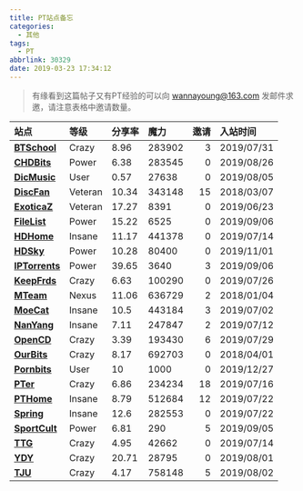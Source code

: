```yaml
---
title: PT站点备忘
categories:
  - 其他
tags:
  - PT
abbrlink: 30329
date: 2019-03-23 17:34:12
---
```


> 有缘看到这篇帖子又有PT经验的可以向 wannayoung@163.com 发邮件求邀，请注意表格中邀请数量。

| **站点**                                  | 等级    | 分享率 | 魔力   | 邀请 | 入站时间   |
| :---------------------------------------- | :------ | :----- | :----- | ---: | :--------- |
| **[BTSchool](https://pt.btschool.club/)** | Crazy   | 8.96   | 283902 |    3 | 2019/07/31 |
| **[CHDBits](https://chdbits.co/)**        | Power   | 6.38   | 283545 |    0 | 2019/08/26 |
| **[DicMusic](https://dicmusic.club/)**    | User    | 0.57   | 27638  |    0 | 2019/08/05 |
| **[DiscFan](https://discfan.net/)**       | Veteran | 10.34  | 343148 |   15 | 2018/03/07 |
| **[ExoticaZ](https://exoticaz.to/)**      | Veteran | 17.27  | 8391   |    0 | 2019/06/23 |
| **[FileList](https://filelist.ro/)**      | Power   | 15.22  | 6525   |    0 | 2019/09/06 |
| **[HDHome](https://hdhome.org/)**         | Insane  | 11.17  | 441378 |    0 | 2019/07/14 |
| **[HDSky](https://hdsky.me/)**            | Power   | 10.28  | 80400  |    0 | 2019/11/01 |
| **[IPTorrents](https://iptorrents.com/)** | Power   | 39.65  | 3640   |    3 | 2019/09/06 |
| **[KeepFrds](https://pt.keepfrds.com/)**  | Crazy   | 6.63   | 100290 |    0 | 2019/07/26 |
| **[MTeam](https://pt.m-team.cc/)**        | Nexus   | 11.06  | 636729 |    2 | 2018/01/04 |
| [**MoeCat**](https://moecat.best/)        | Insane  | 10.5   | 443184 |    3 | 2019/07/02 |
| **[NanYang](https://nanyangpt.com/)**     | Insane  | 7.11   | 247847 |    2 | 2019/07/12 |
| **[OpenCD](https://open.cd/)**            | Crazy   | 3.39   | 193430 |    6 | 2019/07/29 |
| **[OurBits](https://ourbits.club/)**      | Crazy   | 8.17   | 692703 |    0 | 2018/04/01 |
| **[Pornbits](http://pornbits.net/)**      | User    | 10     | 1000   |    0 | 2019/12/27 |
| **[PTer](https://pterclub.com/)**         | Crazy   | 6.86   | 234234 |   18 | 2019/07/16 |
| **[PTHome](https://pthome.net/)**         | Insane  | 8.79   | 512684 |   12 | 2019/07/22 |
| **[Spring](https://springsunday.net/)**   | Insane  | 12.6   | 282553 |    0 | 2019/07/22 |
| **[SportCult](https://sportscult.org/)**  | Power   | 6.81   | 290    |    5 | 2019/09/05 |
| **[TTG](https://totheglory.im/)**         | Crazy   | 4.95   | 42662  |    0 | 2019/07/14 |
| **[YDY](https://pt.hdbd.us/)**            | Crazy   | 20.71  | 28795  |    0 | 2019/08/01 |
| **[TJU](https://tjupt.org/)**             | Crazy   | 4.17   | 758148 |    5 | 2019/08/02 |

